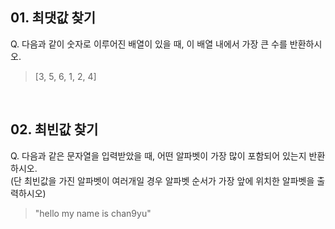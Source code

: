 ## 01. 최댓값 찾기

Q. 다음과 같이 숫자로 이루어진 배열이 있을 때, 이 배열 내에서 가장 큰 수를 반환하시오.

> [3, 5, 6, 1, 2, 4]

<br />

## 02. 최빈값 찾기

Q. 다음과 같은 문자열을 입력받았을 때, 어떤 알파벳이 가장 많이 포함되어 있는지 반환하시오.
<br />
(단 최빈값을 가진 알파벳이 여러개일 경우 알파벳 순서가 가장 앞에 위치한 알파벳을 출력하시오)

> "hello my name is chan9yu"

